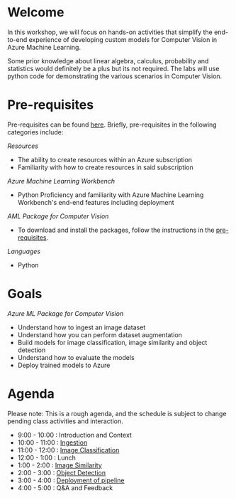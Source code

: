 # Welcome

In this workshop, we will focus on hands-on activities that simplify the end-to-end experience of developing custom models for Computer Vision in Azure Machine Learning.

Some prior knowledge about linear algebra, calculus, probability and statistics would definitely be a plus but its not required. The labs will use python code for demonstrating the various scenarios in Computer Vision.


# Pre-requisites

Pre-requisites can be found [here](bootcamp-pre-requisites/0_README.md). Briefly, pre-requisites in the following categories include:

  _Resources_

  - The ability to create resources within an Azure subscription
  - Familiarity with how to create resources in said subscription

  _Azure Machine Learning Workbench_

  - Python Proficiency and familiarity with Azure Machine Learning Workbench's end-end features including deployment

  _AML Package for Computer Vision_

  - To download and install the packages, follow the instructions in the [pre-requisites](bootcamp-pre-requisites/0_README.md).

  _Languages_

  - Python

# Goals

*Azure ML Package for Computer Vision*

- Understand how to ingest an image dataset
- Understand how you can perform dataset augmentation
- Build models for image classification, image similarity and object detection
- Understand how to evaluate the models
- Deploy trained models to Azure

# Agenda

Please note: This is a rough agenda, and the schedule is subject to change pending class activities and interaction.

  -  9:00 - 10:00 : Introduction and Context
  - 10:00 - 11:00 : [Ingestion](https://github.com/Azure/LearnAI-CustomComputerVisionwithAML/blob/master/lab02.0-ingestion-integration/0_README.md)
  - 11:00 - 12:00 : [Image Classification](https://github.com/Azure/LearnAI-CustomComputerVisionwithAML/blob/master/lab02.1-image-classification/0_README.md)
  - 12:00 -  1:00 : Lunch
  -  1:00 -  2:00 : [Image Similarity](https://github.com/Azure/LearnAI-CustomComputerVisionwithAML/blob/master/lab02.2-image-similarity/0_README.md)
  -  2:00 -  3:00 : [Object Detection](https://github.com/Azure/LearnAI-CustomComputerVisionwithAML/blob/master/lab02.2-object-detection/0_README.md)
  -  3:00 -  4:00 : [Deployment of pipeline](https://github.com/Azure/LearnAI-CustomComputerVisionwithAML/blob/master/lab02.4-deployment/0_README.md)
  -  4:00 -  5:00 : Q&A and Feedback
